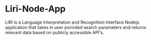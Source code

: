 # Liri-Node-App
LIRI is a Language Interpretation and Recognition Interface Nodejs application that takes in user porivded search parameters and returns relevant data based on publicly accessible API's.
